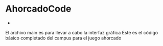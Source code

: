 # AhorcadoCode
-
El archivo main es para llevar a cabo la interfaz gráfica
Este es el código básico completado del campus para el juego ahorcado
